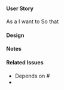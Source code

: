 #### User Story
As a 
I want to 
So that 

#### Design


#### Notes


#### Related Issues
* Depends on #
* 